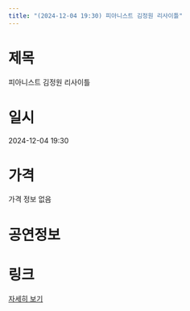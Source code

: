 ```yaml
---
title: "(2024-12-04 19:30) 피아니스트 김정원 리사이틀"
---
```


# 제목
피아니스트 김정원 리사이틀

# 일시
2024-12-04 19:30

# 가격
가격 정보 없음

# 공연정보
  
  


# 링크
[자세히 보기](https://www.sac.or.kr/site/main/show/show_view?SN=68479 "https://www.sac.or.kr/site/main/show/show_view?SN=68479")

